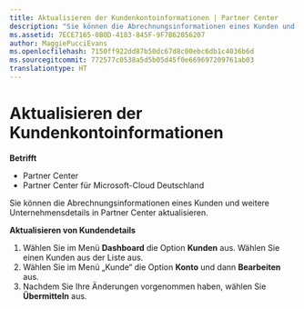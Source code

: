 ```yaml
---
title: Aktualisieren der Kundenkontoinformationen | Partner Center
description: "Sie können die Abrechnungsinformationen eines Kunden und weitere Unternehmensdetails in Partner Center aktualisieren."
ms.assetid: 7ECE7165-0B0D-4183-845F-9F7B62056207
author: MaggiePucciEvans
ms.openlocfilehash: 7150ff922dd87b50dc67d8c00ebc6db1c4036b6d
ms.sourcegitcommit: 772577c0538a5d5b05d45f0e669697209761ab03
translationtype: HT
---
```

# <a name="update-customer-account-info"></a>Aktualisieren der Kundenkontoinformationen

**Betrifft**

-  Partner Center
-  Partner Center für Microsoft-Cloud Deutschland

Sie können die Abrechnungsinformationen eines Kunden und weitere Unternehmensdetails in Partner Center aktualisieren.

**Aktualisieren von Kundendetails**

1.  Wählen Sie im Menü **Dashboard** die Option **Kunden** aus. Wählen Sie einen Kunden aus der Liste aus.
2.  Wählen Sie im Menü „Kunde“ die Option **Konto** und dann **Bearbeiten** aus.
3.  Nachdem Sie Ihre Änderungen vorgenommen haben, wählen Sie **Übermitteln** aus.

 

 



